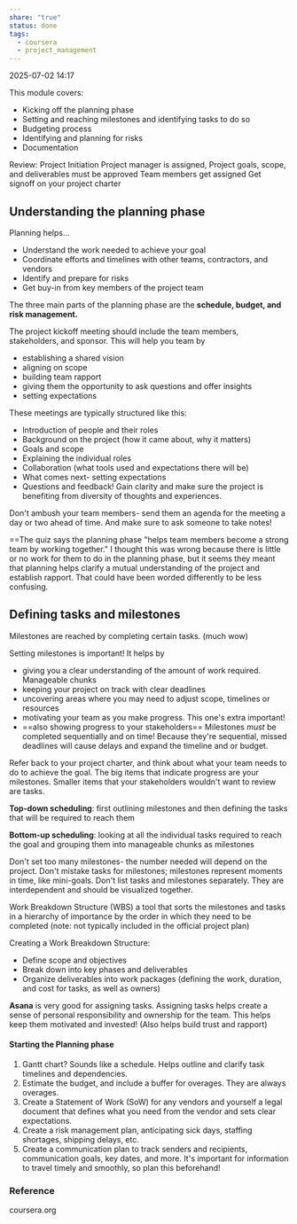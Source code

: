 ```yaml
---
share: "true"
status: done
tags:
  - coursera
  - project_management
---
```

2025-07-02 14:17

This module covers:
- Kicking off the planning phase
- Setting and reaching milestones and identifying tasks to do so
- Budgeting process
- Identifying and planning for risks
- Documentation

Review: Project Initiation
	Project manager is assigned,
	Project goals, scope, and deliverables must be approved
	Team members get assigned
	Get signoff on your project charter

## Understanding the planning phase

Planning helps...
- Understand the work needed to achieve your goal
- Coordinate efforts and timelines with other teams, contractors, and vendors
- Identify and prepare for risks
- Get buy-in from key members of the project team

The three main parts of the planning phase are the **schedule, budget, and risk management.**

The project kickoff meeting should include the team members, stakeholders, and sponsor. This will help you team by
- establishing a shared vision
- aligning on scope
- building team rapport
- giving them the opportunity to ask questions and offer insights
- setting expectations

These meetings are typically structured like this:
- Introduction of people and their roles
- Background on the project (how it came about, why it matters)
- Goals and scope
- Explaining the individual roles
- Collaboration (what tools used and expectations there will be)
- What comes next- setting expectations
- Questions and feedback! Gain clarity and make sure the project is benefiting from diversity of thoughts and experiences.

Don't ambush your team members- send them an agenda for the meeting a day or two ahead of time. And make sure to ask someone to take notes!

==The quiz says the planning phase "helps team members become a strong team by working together." I thought this was wrong because there is little or no work for them to do in the planning phase, but it seems they meant that planning helps clarify a mutual understanding of the project and establish rapport. That could have been worded differently to be less confusing.


## Defining tasks and milestones

Milestones are reached by completing certain tasks. (much wow)

Setting milestones is important! It helps by
- giving you a clear understanding of the amount of work required. Manageable chunks
- keeping your project on track with clear deadlines
- uncovering areas where you may need to adjust scope, timelines or resources
- motivating your team as you make progress. This one's extra important!
- ==also showing progress to your stakeholders==
Milestones *must* be completed sequentially and on time! Because they're sequential, missed deadlines will cause delays and expand the timeline and or budget.

Refer back to your project charter, and think about what your team needs to do to achieve the goal. The big items that indicate progress are your milestones. Smaller items that your stakeholders wouldn't want to review are tasks.

**Top-down scheduling**: first outlining milestones and then defining the tasks that will be required to reach them

**Bottom-up scheduling**: looking at all the individual tasks required to reach the goal and grouping them into manageable chunks as milestones

Don't set too many milestones- the number needed will depend on the project.
Don't mistake tasks for milestones; milestones represent moments in time, like mini-goals.
Don't list tasks and milestones separately. They are interdependent and should be visualized together.

Work Breakdown Structure (WBS)
	a tool that sorts the milestones and tasks in a hierarchy of importance by the order in which they need to be completed
(note: not typically included in the official project plan)

Creating a Work Breakdown Structure:
- Define scope and objectives
- Break down into key phases and deliverables
- Organize deliverables into work packages (defining the work, duration, and cost for tasks, as well as owners)

**Asana** is very good for assigning tasks. Assigning tasks helps create a sense of personal responsibility and ownership for the team. This helps keep them motivated and invested! (Also helps build trust and rapport)

#### Starting the Planning phase
1. Gantt chart? Sounds like a schedule. Helps outline and clarify task timelines and dependencies.
2. Estimate the budget, and include a buffer for overages. They are always overages.
3. Create a Statement of Work (SoW) for any vendors and yourself
	 a legal document that defines what you need from the vendor and sets clear expectations.
4. Create a risk management plan, anticipating sick days, staffing shortages, shipping delays, etc.
5. Create a communication plan to track senders and recipients, communication goals, key dates, and more. It's important for information to travel timely and smoothly, so plan this beforehand!


### Reference
coursera.org